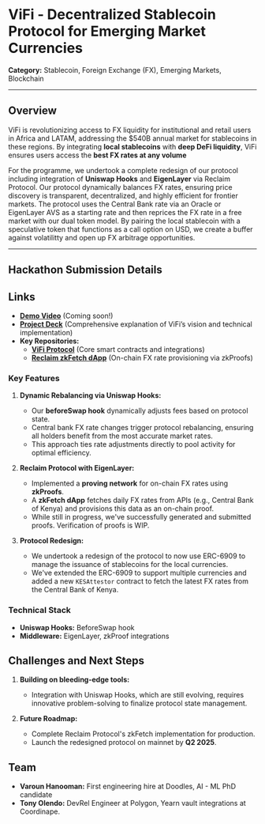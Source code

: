 # ViFi - Decentralized Stablecoin Protocol for Emerging Market Currencies

**Category:** Stablecoin, Foreign Exchange (FX), Emerging Markets, Blockchain

---

## Overview

ViFi is revolutionizing access to FX liquidity for institutional and retail users in Africa and LATAM, addressing the $540B annual market for stablecoins in these regions. By integrating **local stablecoins** with **deep DeFi liquidity**, ViFi ensures users access the **best FX rates at any volume**

For the programme, we undertook a complete redesign of our protocol including integration of **Uniswap Hooks** and **EigenLayer** via Reclaim Protocol. Our protocol dynamically balances FX rates, ensuring price discovery is transparent, decentralized, and highly efficient for frontier markets. The protocol uses the Central Bank rate via an Oracle or EigenLayer AVS as a starting rate and then reprices the FX rate in a free market with our dual token model. By pairing the local stablecoin with a speculative token that functions as a call option on USD, we create a buffer against volatilitty and open up FX arbitrage opportunities.

---

## Hackathon Submission Details

## Links

- **[Demo Video](https://youtu.be/_GI2W6YdQBQ)** (Coming soon!)
- **[Project Deck](https://docsend.com/view/5zcc88yd4hmnri2y)** (Comprehensive explanation of ViFi’s vision and technical implementation)
- **Key Repositories:**
  - **[ViFi Protocol](https://github.com/Virtual-Finance-Vifi/vifi-capstone)** (Core smart contracts and integrations)
  - **[Reclaim zkFetch dApp](https://github.com/Virtual-Finance-Vifi/cbk-reader)** (On-chain FX rate provisioning via zkProofs)

### **Key Features**

1. **Dynamic Rebalancing via Uniswap Hooks:**

   - Our **beforeSwap hook** dynamically adjusts fees based on protocol state.
   - Central bank FX rate changes trigger protocol rebalancing, ensuring all holders benefit from the most accurate market rates.
   - This approach ties rate adjustments directly to pool activity for optimal efficiency.

2. **Reclaim Protocol with EigenLayer:**

   - Implemented a **proving network** for on-chain FX rates using **zkProofs**.
   - A **zkFetch dApp** fetches daily FX rates from APIs (e.g., Central Bank of Kenya) and provisions this data as an on-chain proof.
   - While still in progress, we've successfully generated and submitted proofs. Verification of proofs is WIP.

3. **Protocol Redesign:**
   - We undertook a redesign of the protocol to now use ERC-6909 to manage the issuance of stablecoins for the local currencies.
   - We've extended the ERC-6909 to support multiple currencies and added a new `KESAttestor` contract to fetch the latest FX rates from the Central Bank of Kenya.

### **Technical Stack**

- **Uniswap Hooks:** BeforeSwap hook
- **Middleware:** EigenLayer, zkProof integrations

## Challenges and Next Steps

1. **Building on bleeding-edge tools:**

   - Integration with Uniswap Hooks, which are still evolving, requires innovative problem-solving to finalize protocol state management.

2. **Future Roadmap:**
   - Complete Reclaim Protocol's zkFetch implementation for production.
   - Launch the redesigned protocol on mainnet by **Q2 2025**.

## Team

- **Varoun Hanooman:** First engineering hire at Doodles, AI - ML PhD candidate
- **Tony Olendo:** DevRel Engineer at Polygon, Yearn vault integrations at Coordinape.
